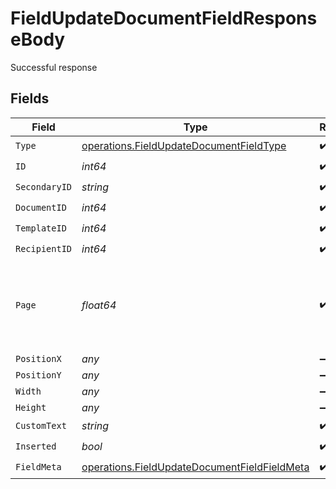 # FieldUpdateDocumentFieldResponseBody

Successful response


## Fields

| Field                                                                                                        | Type                                                                                                         | Required                                                                                                     | Description                                                                                                  |
| ------------------------------------------------------------------------------------------------------------ | ------------------------------------------------------------------------------------------------------------ | ------------------------------------------------------------------------------------------------------------ | ------------------------------------------------------------------------------------------------------------ |
| `Type`                                                                                                       | [operations.FieldUpdateDocumentFieldType](../../models/operations/fieldupdatedocumentfieldtype.md)           | :heavy_check_mark:                                                                                           | N/A                                                                                                          |
| `ID`                                                                                                         | *int64*                                                                                                      | :heavy_check_mark:                                                                                           | N/A                                                                                                          |
| `SecondaryID`                                                                                                | *string*                                                                                                     | :heavy_check_mark:                                                                                           | N/A                                                                                                          |
| `DocumentID`                                                                                                 | *int64*                                                                                                      | :heavy_check_mark:                                                                                           | N/A                                                                                                          |
| `TemplateID`                                                                                                 | *int64*                                                                                                      | :heavy_check_mark:                                                                                           | N/A                                                                                                          |
| `RecipientID`                                                                                                | *int64*                                                                                                      | :heavy_check_mark:                                                                                           | N/A                                                                                                          |
| `Page`                                                                                                       | *float64*                                                                                                    | :heavy_check_mark:                                                                                           | The page number of the field on the document. Starts from 1.                                                 |
| `PositionX`                                                                                                  | *any*                                                                                                        | :heavy_minus_sign:                                                                                           | N/A                                                                                                          |
| `PositionY`                                                                                                  | *any*                                                                                                        | :heavy_minus_sign:                                                                                           | N/A                                                                                                          |
| `Width`                                                                                                      | *any*                                                                                                        | :heavy_minus_sign:                                                                                           | N/A                                                                                                          |
| `Height`                                                                                                     | *any*                                                                                                        | :heavy_minus_sign:                                                                                           | N/A                                                                                                          |
| `CustomText`                                                                                                 | *string*                                                                                                     | :heavy_check_mark:                                                                                           | N/A                                                                                                          |
| `Inserted`                                                                                                   | *bool*                                                                                                       | :heavy_check_mark:                                                                                           | N/A                                                                                                          |
| `FieldMeta`                                                                                                  | [operations.FieldUpdateDocumentFieldFieldMeta](../../models/operations/fieldupdatedocumentfieldfieldmeta.md) | :heavy_check_mark:                                                                                           | N/A                                                                                                          |